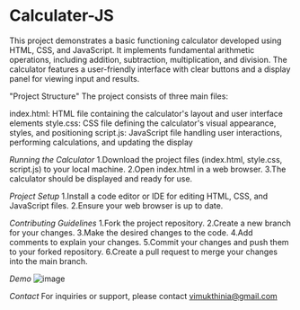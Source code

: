# Calculater-JS
This project demonstrates a basic functioning calculator developed using HTML, CSS, and JavaScript. It implements fundamental arithmetic operations, including addition, subtraction, multiplication, and division. The calculator features a user-friendly interface with clear buttons and a display panel for viewing input and results.

"Project Structure"
The project consists of three main files:

index.html: HTML file containing the calculator's layout and user interface elements
style.css: CSS file defining the calculator's visual appearance, styles, and positioning
script.js: JavaScript file handling user interactions, performing calculations, and updating the display

*Running the Calculator*
1.Download the project files (index.html, style.css, script.js) to your local machine.
2.Open index.html in a web browser.
3.The calculator should be displayed and ready for use.

*Project Setup*
1.Install a code editor or IDE for editing HTML, CSS, and JavaScript files.
2.Ensure your web browser is up to date.

*Contributing Guidelines*
1.Fork the project repository.
2.Create a new branch for your changes.
3.Make the desired changes to the code.
4.Add comments to explain your changes.
5.Commit your changes and push them to your forked repository.
6.Create a pull request to merge your changes into the main branch.

*Demo*
![image](https://github.com/VimukthiniAttanayaka/Calculater-JS/assets/73266263/2601d15d-bb36-41de-8567-d94c660b078a)

*Contact*
For inquiries or support, please contact vimukthinia@gmail.com
